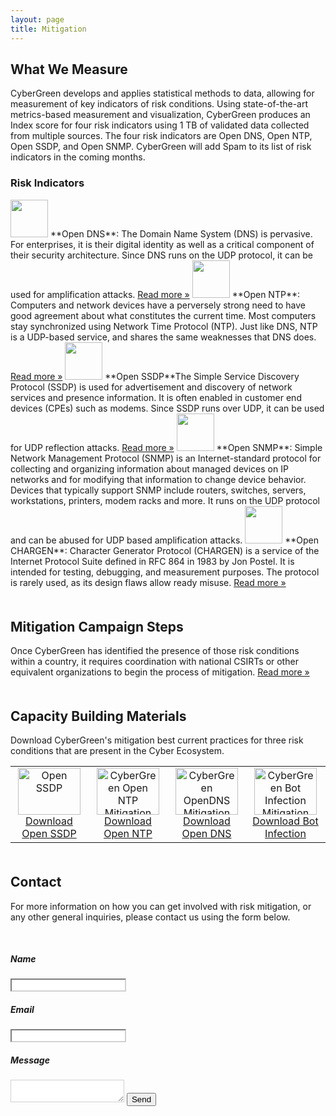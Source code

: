 ```yaml
---
layout: page
title: Mitigation
---
```


## What We Measure

CyberGreen develops and applies statistical methods to data, allowing for measurement of key indicators of risk conditions. Using state-of-the-art metrics-based measurement and visualization, CyberGreen produces an Index score for four risk indicators using 1 TB of validated data collected from multiple sources. The four risk indicators are Open DNS, Open NTP, Open SSDP, and Open SNMP. CyberGreen will add Spam to its list of risk indicators in the coming months.

### Risk Indicators

<img style="width:60px" src="{{site.media}}icon20.jpg"/>
**Open DNS**: The Domain Name System (DNS) is pervasive. For enterprises, it is their digital identity as well as a critical component of their security architecture. Since DNS runs on the UDP protocol, it can be used for amplification attacks. <a href="http://stats.cybergreen.net/risk/openrecursivedns/">Read more &raquo;</a>

<img style="width:60px" src="{{site.media}}icon22.jpg"/>
**Open NTP**: Computers and network devices have a perversely strong need to have good agreement about what constitutes the current time. Most computers stay synchronized using Network Time Protocol (NTP). Just like DNS, NTP is a UDP-based service, and shares the same weaknesses that DNS does. <a href="http://stats.cybergreen.net/risk/openntp/">Read more &raquo;</a>

<img style="width:60px" src="{{site.media}}icon21.jpg"/>
**Open SSDP**The Simple Service Discovery Protocol (SSDP) is used for advertisement and discovery of network services and presence information. It is often enabled in customer end devices (CPEs) such as modems. Since SSDP runs over UDP, it can be used for UDP reflection attacks. <a href="http://stats.cybergreen.net/risk/openssdp/">Read more &raquo;</a>

<img style="width:60px" src="{{site.media}}icon23.jpg"/>
**Open SNMP**: Simple Network Management Protocol (SNMP) is an Internet-standard protocol for collecting and organizing information about managed devices on IP networks and for modifying that information to change device behavior. Devices that typically support SNMP include routers, switches, servers, workstations, printers, modem racks and more. It runs on the UDP protocol and can be abused for UDP based amplification attacks.

<img style="width:60px" src="{{site.media}}icon25.jpeg"/>
**Open CHARGEN**: Character Generator Protocol (CHARGEN) is a service of the Internet Protocol Suite defined in RFC 864 in 1983 by Jon Postel. It is intended for testing, debugging, and measurement purposes. The protocol is rarely used, as its design flaws allow ready misuse. <a href="http://stats.cybergreen.net/risk/chargen/">Read more &raquo;</a>

<div style="margin-bottom: 50px">
</div>

## Mitigation Campaign Steps
Once CyberGreen has identified the presence of those risk conditions within a country, it requires coordination with national CSIRTs or other equivalent organizations to begin the process of mitigation. <a href="/mitigation/campaign-steps/">Read more &raquo;</a>

<div style="margin-bottom: 50px">
</div>

## Capacity Building Materials
Download CyberGreen's mitigation best current practices for three risk conditions that are present in the Cyber Ecosystem.

<div class="content">
<table cellspacing="10px" cellpadding="10px" style="border-spacing: 10px">
    <tbody>
        <tr>
            <td style="padding-right: 10px" width="150" height="75" border="1px" align="center">
            <div class="flag_back"><img border="0" src="{{site.media}}openssdpicon.png" width="100" height="75" alt="Open SSDP"><br>
            <center><a download="CyberGreen OpenSSDP Mitigation" href="/img/medialibrary/CyberGreen OpenSSDP Mitigation.pdf" title="CyberGreen OpenSSDP Mitigation" onclick="trackOutboundLink('/img/medialibrary/CyberGreen OpenSSDP Mitigation.pdf'); return false;">Download Open SSDP</a></center></div>
            </td>
             <td style="padding-right: 10px" width="150" height="75" border="1px" align="center">
            <div class="flag_back"><img border="0" src="{{site.media}}openntpicon.png" width="100" height="75" alt="CyberGreen Open NTP Mitigation"><br>
            <center><a download="CyberGreen Open NTP Mitigation" href="/img/medialibrary/CyberGreen OpenNTP Mitigation.pdf" title="CyberGreen OpenNTP Mitigation" onclick="trackOutboundLink('/img/medialibrary/CyberGreen OpenNTP Mitigation.pdf'); return false;">Download Open NTP</a></center></div>
            </td>
             <td style="padding-right: 10px" width="150" height="75" border="1px" align="center">
            <div class="flag_back"><img border="0" src="{{site.media}}opendnsicon.png" width="100" height="75" alt="CyberGreen OpenDNS Mitigation"><br>
            <center><a download="CyberGreen OpenDNS Mitigation" href="/img/medialibrary/CyberGreen OpenDNS Mitigation.pdf" title="CyberGreen OpenDNS Mitigation" onclick="trackOutboundLink('/img/medialibrary/CyberGreen OpenDNS Mitigation.pdf'); return false;">Download Open DNS</a></center></div>
            </td>
            <td style="padding-right: 10px" width="150" height="75" border="1px" align="center">
            <div class="flag_back"><img border="0" src="{{site.media}}spamboticon.png" width="100" height="75" alt="CyberGreen Bot Infection Mitigation"><br>
            <center><a download="CyberGreen Bot Infection Mitigation" href="/img/medialibrary/CyberGreen Bot Infection Mitigation.pdf" title="CyberGreen Bot Infection Mitigation" onclick="trackOutboundLink('/img/medialibrary/CyberGreen Bot Infection Mitigation.pdf'); return false;">Download Bot Infection</a></center></div>
            </td>
        </tr>
     </tbody>
</table>
</div>

<div style="margin-bottom: 50px">
</div>   

## Contact

For more information on how you can get involved with risk mitigation, or any other general inquiries, please contact us using the form below.

<div class="wrapper" style="margin-bottom:50px; margin-top:50px">
    <form action="https://formspree.io/contact@cybergreen.net"
          method="POST">
          <h5>Name</h5>
        <input type="text" style="border-color: #d1d1d1;" name="name" />
        <h5>Email</h5>
        <input type="email" style="border-color: #d1d1d1;"  name="_replyto" />
        <h5>Message</h5>
        <textarea  style="border-color: #d1d1d1;" name="Message"> </textarea>
        <input type="submit" value="Send">
    </form>
</div>


<div style="margin-bottom: 150px">
</div>  
